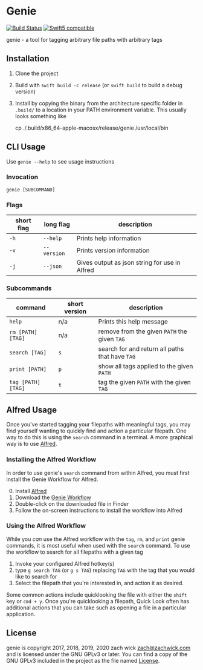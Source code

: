 # Genie

[![Build Status](https://travis-ci.com/zachwick/genie.svg?branch=master)](https://travis-ci.com/zachwick/genie) [![Swift5 compatible](https://img.shields.io/badge/swift-5-orange.svg?style=flat)](https://developer.apple.com/swift/)

genie - a tool for tagging arbitrary file paths with arbitrary tags

## Installation

1. Clone the project
2. Build with `swift build -c release` (or `swift build` to build a debug version)
3. Install by copying the binary from the architecture specific folder in `.build/` to a location in your PATH environment variable. This usually looks something like

    cp ./.build/x86_64-apple-macosx/release/genie /usr/local/bin

## CLI Usage

Use `genie --help` to see usage instructions

### Invocation

`genie [SUBCOMMAND]`

### Flags

| short flag | long flag | description |
| -- | -- | -- |
| `-h` | `--help` | Prints help information |
| `-v` | `--version` | Prints version information |
| `-j` | `--json` | Gives output as json string for use in Alfred |

### Subcommands

| command | short version | description |
| -- | -- | -- |
| `help` | n/a | Prints this help message |
| `rm [PATH] [TAG]` | n/a | remove from the given `PATH` the given `TAG` |
| `search [TAG]` | `s` | search for and return all paths that have `TAG` |
| `print [PATH]` | `p` | show all tags applied to the given `PATH` |
| `tag [PATH] [TAG]` | `t` | tag the given `PATH` with the given `TAG` |

## Alfred Usage

Once you've started tagging your filepaths with meaningful tags, you may find yourself wanting to quickly find and action a particular filepath. One way to do this is using the `search` command in a terminal. A more graphical way is to use [Alfred](https://www.alfredapp.com).

### Installing the Alfred Workflow

In order to use genie's `search` command from within Alfred, you must first install the Genie Workflow for Alfred.

0. Install [Alfred](https://www.alfredapp.com)
1. Download the [Genie Workflow](https://github.com/zachwick/genie/raw/master/Genie.alfredworkflow)
2. Double-click on the downloaded file in Finder
3. Follow the on-screen instructions to install the workflow into Alfred

### Using the Alfred Workflow

While you _can_ use the Alfred workflow with the `tag`, `rm`, and `print` genie commands, it is most useful when used with the `search` command. To use the workflow to search for all filepaths with a given tag

1. Invoke your configured Alfred hotkey(s)
2. type `g search TAG` (or `g s TAG`) replacing `TAG` with the tag that you would like to search for
3. Select the filepath that you're interested in, and action it as desired.

Some common actions include quicklooking the file with either the `shift` key or `cmd + y`. Once you're quicklooking a filepath, Quick Look often has additional actions that you can take such as opening a file in a particular application.

## License

genie is copyright 2017, 2018, 2019, 2020 zach wick <zach@zachwick.com> and is licensed
under the GNU GPLv3 or later. You can find a copy of the GNU GPLv3
included in the project as the file named [License](https://github.com/zachwick/genie/blob/master/LICENSE).
